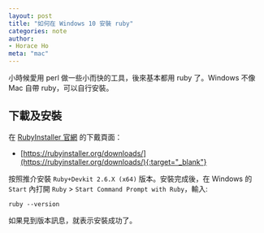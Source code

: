 ```yaml
---
layout: post
title: "如何在 Windows 10 安裝 ruby"
categories: note
author:
- Horace Ho
meta: "mac"
---
```


小時候愛用 perl 做一些小而快的工具，後來基本都用 ruby 了。Windows 不像 Mac 自帶 ruby，可以自行安裝。

## 下載及安裝 

在 [RubyInstaller 官網](https://rubyinstaller.org) 的下戴頁面：

- [https://rubyinstaller.org/downloads/](https://rubyinstaller.org/downloads/){:target="_blank"}

按照推介安裝 `Ruby+Devkit 2.6.X (x64)` 版本。安裝完成後，在 Windows 的 `Start` 內打開 `Ruby` > `Start Command Prompt with Ruby`，輸入:

```
ruby --version
```

如果見到版本訊息，就表示安裝成功了。
